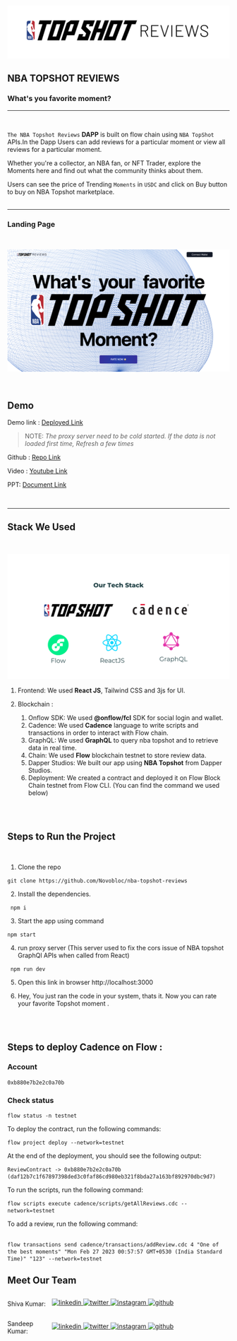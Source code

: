 ![Title](./images/title.png)

## NBA TOPSHOT REVIEWS

### What's you favorite moment?

---

<br>

`The NBA Topshot Reviews` **DAPP** is built on flow chain using `NBA TopShot` APIs.In the Dapp Users can add reviews for a particular moment or view all reviews for a particular moment.

Whether you're a collector, an NBA fan, or NFT Trader, explore the Moments here and find out what the community thinks about them.

Users can see the price of Trending `Moments` in `USDC` and click on Buy button to buy on NBA Topshot marketplace.
<br>
<br>

---

### Landing Page

<br>

![Home Page](./images/home.png)

<br>

## Demo

Demo link : <a style="margin-bottom: 5px;" href="https://nba-topshot-reviews.netlify.app/" target="_blank"> Deployed Link </a>

> NOTE: _The proxy server need to be cold started. If the data is not loaded first time, Refresh a few times_

Github : <a style="margin-bottom: 5px;" href="https://github.com/Novobloc/nba-topshot-reviews" target="_blank"> Repo Link </a>

Video : <a style="margin-bottom: 5px;" href="https://www.youtube.com/watch?v=H1xu8yFKEx8" target="_blank"> Youtube Link </a>

PPT: <a style="margin-bottom: 5px;" href="https://nba-topshot-reviews.netlify.app/project-ppt.pdf" target="_blank"> Document Link </a>

<br>

---

## Stack We Used

<br>

![alt text](images/stack.png)
<br>

1. Frontend: We used **React JS**, Tailwind CSS and 3js for UI.

2. Blockchain :
   1. Onflow SDK: We used **@onflow/fcl** SDK for social login and wallet.
   2. Cadence: We used **Cadence** language to write scripts and transactions in order to interact with Flow chain.
   3. GraphQL: We used **GraphQL** to query nba topshot and to retrieve data in real time.
   4. Chain: We used **Flow** blockchain testnet to store review data.
   5. Dapper Studios: We built our app using **NBA Topshot** from Dapper Studios.
   6. Deployment: We created a contract and deployed it on Flow Block Chain testnet from Flow CLI. (You can find the command we used below)

<br>
<br>

## Steps to Run the Project

<br>

1. Clone the repo

```
git clone https://github.com/Novobloc/nba-topshot-reviews
```

2. Install the dependencies.

```
 npm i
```

3. Start the app using command

```
npm start
```

4. run proxy server
   (This server used to fix the cors issue of NBA topshot GraphQl APIs when called from React)

```
 npm run dev
```

5. Open this link in browser http://localhost:3000

6. Hey, You just ran the code in your system, thats it. Now you can rate your favorite Topshot moment .

<br>
<br>

## Steps to deploy Cadence on Flow :

### Account

```
0xb880e7b2e2c0a70b
```

### Check status

```
flow status -n testnet
```

To deploy the contract, run the following commands:

```
flow project deploy --network=testnet
```

At the end of the deployment, you should see the following output:

```
ReviewContract -> 0xb880e7b2e2c0a70b (daf12b7c1f67897398ded3c0faf86cd980eb321f8bda27a163bf892970dbc9d7)
```

To run the scripts, run the following command:

```
flow scripts execute cadence/scripts/getAllReviews.cdc --network=testnet
```

To add a review, run the following command:

```

flow transactions send cadence/transactions/addReview.cdc 4 "One of the best moments" "Mon Feb 27 2023 00:57:57 GMT+0530 (India Standard Time)" "123" --network=testnet
```

## Meet Our Team

<div style="display: flex; justify-content: space-between; align-items: center;">
   <p style="flex:1">Shiva Kumar: </p>
   <div style="flex:4; justify-content: space-between;">
      <a href="https://www.linkedin.com/in/shivamangina/" target="_blank">
      <img src=https://img.shields.io/badge/linkedin-%2300acee.svg?color=405DE6&style=for-the-badge&logo=linkedin&logoColor=white alt=linkedin style="margin-bottom: 5px;" />
      </a>
      <a href="https://twitter.com/shivakmangina" target="_blank">
      <img src=https://img.shields.io/badge/twitter-%2300acee.svg?color=1DA1F2&style=for-the-badge&logo=twitter&logoColor=white alt=twitter style="margin-bottom: 5px;" />
      </a>
      <a href="https://www.instagram.com/shiva_mangina" target="_blank">
      <img src=https://img.shields.io/badge/instagram-%ff5851db.svg?color=C13584&style=for-the-badge&logo=instagram&logoColor=white alt=instagram style="margin-bottom: 5px;" />
      </a>
      <a href="https://github.com/shivamangina" target="_blank">
      <img src=https://img.shields.io/badge/GitHub-100000?style=for-the-badge&logo=github&logoColor=white alt=github style="margin-bottom: 5px;" />
      </a>
   </div>
</div>

<div style="display: flex; justify-content: space-between; align-items: center;">
   <p style="flex:1">Sandeep Kumar: </p>
   <div style="flex:4; justify-content: space-between;">
      <a href="https://www.linkedin.com/in/satyasandeep" target="_blank">
      <img src=https://img.shields.io/badge/linkedin-%2300acee.svg?color=405DE6&style=for-the-badge&logo=linkedin&logoColor=white alt=linkedin style="margin-bottom: 5px;" />
      </a>
      <a href="https://twitter.com/satyasandeep76" target="_blank">
      <img src=https://img.shields.io/badge/twitter-%2300acee.svg?color=1DA1F2&style=for-the-badge&logo=twitter&logoColor=white alt=twitter style="margin-bottom: 5px;" />
      </a>
      <a href="https://www.instagram.com/satyasandeep007" target="_blank">
      <img src=https://img.shields.io/badge/instagram-%ff5851db.svg?color=C13584&style=for-the-badge&logo=instagram&logoColor=white alt=instagram style="margin-bottom: 5px;" />
      </a>
      <a href="https://github.com/satyasandeep007" target="_blank">
      <img src=https://img.shields.io/badge/GitHub-100000?style=for-the-badge&logo=github&logoColor=white alt=github style="margin-bottom: 5px;" />
      </a>
   </div>
</div>

<br />
